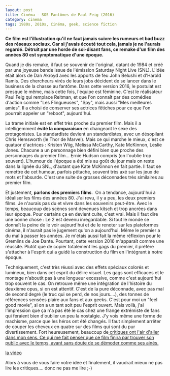 ```yaml
---
layout: post
title: Cinéma - SOS Fantômes de Paul Feig (2016)
category: cinema
tags: 1980s, 2010s, Cinéma, geek, science fiction
---
```

**Ce film est l'illustration qu'il ne faut jamais suivre les rumeurs et bad buzz des réseaux sociaux. Car si j'avais écouté tout cela, jamais je ne l'aurais regardé. Détruit par une horde de soi-disant fans, ce remake d'un film des années 80 est symptomatique d'une époque.**

Quand je dis remake, il faut se souvenir de l'original, datant de 1984 et créé par une joyeuse bande issue de l'émission Saturday Night Live (SNL). L'idée était alors de Dan Akroyd avec les apports de feu John Belushi et d'Harold Ramis. Des chercheurs virés de leurs jobs décident de se lancer dans le business de la chasse au fantôme. Dans cette version 2016, le postulat est presque le même, mais cette fois, l'équipe est féminine. C'est le réalisateur Paul Feig qui remplace Reitman, et que l'on connaît par des comédies d'action comme "Les Flingueuses", "Spy", mais aussi "Mes meilleures amies". Il a choisi de conserver ses actrices fêtiches pour ce que l'on pourrait appeler un "reboot", aujourd'hui.

La trame initiale est en effet très proche du premier film. Mais il a intelligemment **évité la comparaison** en changeant le sexe des protagonistes. La standardiste devient un standardistes, avec un désopilant Chris Hemsworth (le Thor de Marvel). Mais ce qui marche le mieux, c'est ce quatuor d'actrices : Kristen Wiig, Melissa McCarthy, Kate McKinnon, Leslie Jones. Chacune a un personnage bien défini bien que proche des personnages du premier film... Ernie Hudson compris (on l'oublie trop souvent). L'humour de l'époque a été mis au goût du jour mais on reste dans la lignée du SNL, d'autant que Kate McKinnon en fait partie. Il faut se remettre de cet humour, parfois pôtache, souvent très axé sur les jeux de mots et l'absurde. C'est une suite de grosses déconnades très similaires au premier film.

Et justement, **parlons des premiers films**.  On a tendance, aujourd'hui à idéaliser les films des années 80. J'ai revu, il y a peu, les deux premiers films. Je n'aurais pas du et vivre dans les souvenirs peut-être. Avec le temps, beaucoup des scènes sont devenues kitsch et trop ancrées dans leur époque. Pour certains ça en devient culte, c'est vrai. Mais il faut dire une bonne chose : Le 2 est devenu inregardable. Si tout le monde se donnaît la peine de le voir aujourd'hui et de le renoter sur les plateformes cinéma, il n'aurait pas le jugement qu'on a aujourd'hui. Même le premier a du mal à passer les années. Je m'étais aussi fait la même réflexion pour le Gremlins de Joe Dante. Pourtant, cette version 2016 m'apparaît comme une réussite. Plutôt que de copier totalement les gags du premier, il préfère s'attacher à l'esprit qui a guidé la construction du film en l'intégrant à notre époque.

Techniquement, c'est très réussi avec des effets spéciaux colorés et lumineux, bien dans cet esprit du délire visuel. Les gags sont efficaces et le montage n'aboutit pas à une longueur excessive, comme c'est aujourd'hui trop souvent le cas. On retrouve même une intégration de l'histoire du deuxième opus, si on est attentif. C'est de la pure déconnade, avec pas mal de second degré (le truc qui se perd, de nos jours....), des tonnes de références sensées plaire aux fans et aux geeks. C'est pour moi un "feel good movie", si on a un tant soit peu l'esprit ouvert. Mais voilà, j'ai l'impression que ça n'a pas été le cas chez une frange extrémiste de fans qui feraient bien d'oublier un peu la nostalgie. J'y vois même une forme de machisme, parce que les héros ont été changés. Il faut simplement arrêter de couper les cheveux en quatre sur des films qui sont du pur divertissement. Fort heureusement, beaucoup de<span style="text-decoration:underline;"><a href="http://www.paperblog.fr/8144262/critique-sos-fantomes-2016/"> critiques</a> ont l'air d'aller dans mon sens. Ce qui me fait penser que ce film finira par trouver son public avec le temps, avant sans doute de se démoder comme ses ainés.

[la video](https://www.youtube.com/watch?v=lmIhG_95Yo8)

Alors à vous de vous faire votre idée et finalement, il vaudrait mieux ne pas lire les critiques.... donc ne pas me lire ;-)

